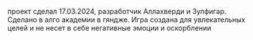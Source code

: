 проект сделал 17.03.2024, разработчик Аллахверди и Зулфигар. Сделано в алго академии в гяндже. Игра создана для увлекательных целей и не несет в себе негативные эмоции и оскорблении